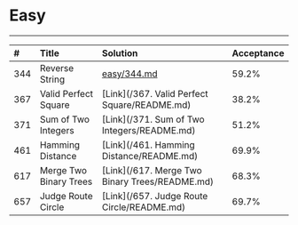 # **Easy**

---

| \# | Title | Solution | Acceptance |
| :--- | :--- | :--- | :--- |
| 344 | Reverse String | [easy/344.md](/easy/344.md) | 59.2% |
| 367 | Valid Perfect Square | [Link](/367. Valid Perfect Square/README.md) | 38.2% |
| 371 | Sum of Two Integers | [Link](/371. Sum of Two Integers/README.md) | 51.2% |
| 461 | Hamming Distance | [Link](/461. Hamming Distance/README.md) | 69.9% |
| 617 | Merge Two Binary Trees | [Link](/617. Merge Two Binary Trees/README.md) | 68.3% |
| 657 | Judge Route Circle | [Link](/657. Judge Route Circle/README.md) | 69.7% |



